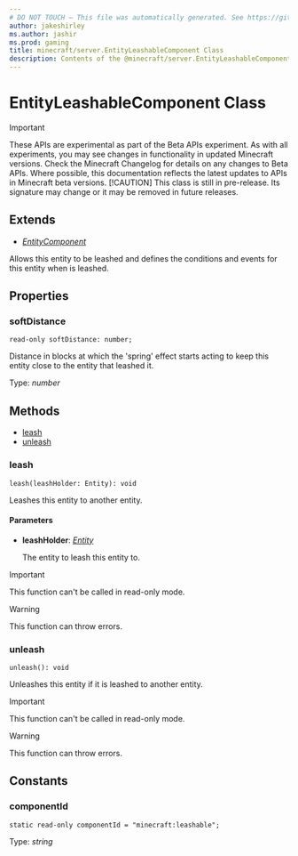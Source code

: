 ```yaml
---
# DO NOT TOUCH — This file was automatically generated. See https://github.com/mojang/minecraftapidocsgenerator to modify descriptions, examples, etc.
author: jakeshirley
ms.author: jashir
ms.prod: gaming
title: minecraft/server.EntityLeashableComponent Class
description: Contents of the @minecraft/server.EntityLeashableComponent class.
---
```

# EntityLeashableComponent Class
>[!IMPORTANT]
>These APIs are experimental as part of the Beta APIs experiment. As with all experiments, you may see changes in functionality in updated Minecraft versions. Check the Minecraft Changelog for details on any changes to Beta APIs. Where possible, this documentation reflects the latest updates to APIs in Minecraft beta versions.
> [!CAUTION]
> This class is still in pre-release.  Its signature may change or it may be removed in future releases.

## Extends
- [*EntityComponent*](EntityComponent.md)

Allows this entity to be leashed and defines the conditions and events for this entity when is leashed.

## Properties

### **softDistance**
`read-only softDistance: number;`

Distance in blocks at which the 'spring' effect starts acting to keep this entity close to the entity that leashed it.

Type: *number*

## Methods
- [leash](#leash)
- [unleash](#unleash)

### **leash**
`
leash(leashHolder: Entity): void
`

Leashes this entity to another entity.

#### **Parameters**
- **leashHolder**: [*Entity*](Entity.md)
  
  The entity to leash this entity to.

> [!IMPORTANT]
> This function can't be called in read-only mode.

> [!WARNING]
> This function can throw errors.

### **unleash**
`
unleash(): void
`

Unleashes this entity if it is leashed to another entity.

> [!IMPORTANT]
> This function can't be called in read-only mode.

> [!WARNING]
> This function can throw errors.

## Constants

### **componentId**
`static read-only componentId = "minecraft:leashable";`

Type: *string*
